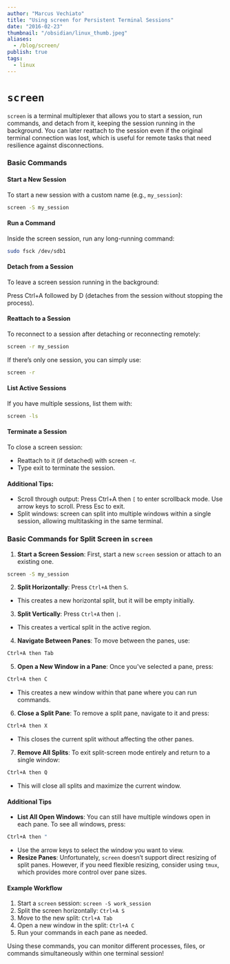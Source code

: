 ```yaml
---
author: "Marcus Vechiato"
title: "Using screen for Persistent Terminal Sessions"
date: "2016-02-23"
thumbnail: "/obsidian/linux_thumb.jpeg"
aliases: 
  - /blog/screen/
publish: true
tags: 
  - linux
--- 
```

#  `screen` 

`screen` is a terminal multiplexer that allows you to start a session, run commands, and detach from it, keeping the session running in the background. You can later reattach to the session even if the original terminal connection was lost, which is useful for remote tasks that need resilience against disconnections.
### Basic Commands

#### Start a New Session
To start a new session with a custom name (e.g., `my_session`):
```bash
screen -S my_session
```

#### Run a Command

Inside the screen session, run any long-running command:
```bash
sudo fsck /dev/sdb1
```

#### Detach from a Session

To leave a screen session running in the background:

Press Ctrl+A followed by D (detaches from the session without stopping the process).

#### Reattach to a Session

To reconnect to a session after detaching or reconnecting remotely:
```bash
screen -r my_session
```
If there’s only one session, you can simply use:
```bash
screen -r
```

#### List Active Sessions

If you have multiple sessions, list them with:
```bash
screen -ls
```

#### Terminate a Session

To close a screen session:
- Reattach to it (if detached) with screen -r.
- Type exit to terminate the session.

#### Additional Tips:

- Scroll through output: Press Ctrl+A then ```[``` to enter scrollback mode. Use arrow keys to scroll. Press Esc to exit.
- Split windows: screen can split into multiple windows within a single session, allowing multitasking in the same terminal.

### Basic Commands for Split Screen in `screen`

1. **Start a Screen Session**: First, start a new `screen` session or attach to an existing one.
```bash
screen -S my_session
```
2. **Split Horizontally**: Press `Ctrl+A` then `S`.
- This creates a new horizontal split, but it will be empty initially.
3. **Split Vertically**: Press `Ctrl+A` then `|`.
- This creates a vertical split in the active region.
4. **Navigate Between Panes**: To move between the panes, use:
```bash
Ctrl+A then Tab
```
5. **Open a New Window in a Pane**: Once you've selected a pane, press:
```bash
Ctrl+A then C
```
- This creates a new window within that pane where you can run commands.
6. **Close a Split Pane**: To remove a split pane, navigate to it and press:
```bash
Ctrl+A then X
```
- This closes the current split without affecting the other panes.
7. **Remove All Splits**: To exit split-screen mode entirely and return to a single window:
```bash
Ctrl+A then Q
```
- This will close all splits and maximize the current window.


#### Additional Tips

- **List All Open Windows**: You can still have multiple windows open in each pane. To see all windows, press:
```bash
Ctrl+A then "
```
- Use the arrow keys to select the window you want to view.
- **Resize Panes**: Unfortunately, `screen` doesn’t support direct resizing of split panes. However, if you need flexible resizing, consider using `tmux`, which provides more control over pane sizes.

#### Example Workflow

1. Start a `screen` session: `screen -S work_session`
2. Split the screen horizontally: `Ctrl+A S`
3. Move to the new split: `Ctrl+A Tab`
4. Open a new window in the split: `Ctrl+A C`
5. Run your commands in each pane as needed.

Using these commands, you can monitor different processes, files, or commands simultaneously within one terminal session!